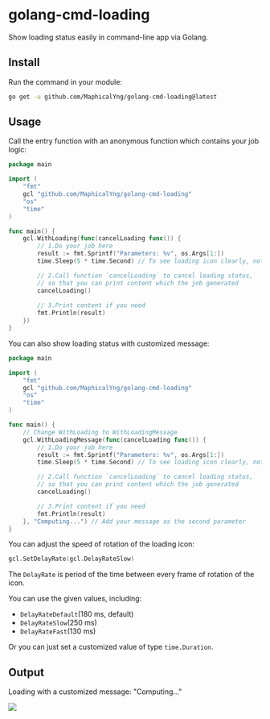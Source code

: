 # golang-cmd-loading

Show loading status easily in command-line app via Golang.

## Install

Run the command in your module:

```bash
go get -u github.com/MaphicalYng/golang-cmd-loading@latest
```

## Usage

Call the entry function with an anonymous function which contains your 
job logic:

```go
package main

import (
	"fmt"
	gcl "github.com/MaphicalYng/golang-cmd-loading"
	"os"
	"time"
)

func main() {
	gcl.WithLoading(func(cancelLoading func()) {
		// 1.Do your job here
		result := fmt.Sprintf("Parameters: %v", os.Args[1:])
		time.Sleep(5 * time.Second) // To see loading icon clearly, not required

		// 2.Call function `cancelLoading` to cancel loading status,
		// so that you can print content which the job generated
		cancelLoading()
		
		// 3.Print content if you need
		fmt.Println(result)
	})
}
```

You can also show loading status with customized message:

```go
package main

import (
	"fmt"
	gcl "github.com/MaphicalYng/golang-cmd-loading"
	"os"
	"time"
)

func main() {
	// Change WithLoading to WithLoadingMessage
	gcl.WithLoadingMessage(func(cancelLoading func()) {
		// 1.Do your job here
		result := fmt.Sprintf("Parameters: %v", os.Args[1:])
		time.Sleep(5 * time.Second) // To see loading icon clearly, not required

		// 2.Call function `cancelLoading` to cancel loading status,
		// so that you can print content which the job generated
		cancelLoading()

		// 3.Print content if you need
		fmt.Println(result)
	}, "Computing...") // Add your message as the second parameter
}
```

You can adjust the speed of rotation of the loading icon:

```go
gcl.SetDelayRate(gcl.DelayRateSlow)
```

The `DelayRate` is period of the time between every frame of rotation of the icon.

You can use the given values, including:
* `DelayRateDefault`(180 ms, default)
* `DelayRateSlow`(250 ms)
* `DelayRateFast`(130 ms)

Or you can just set a customized value of type `time.Duration`.

## Output

Loading with a customized message: "Computing..."

![](https://my-storage-1252772533.cos.ap-nanjing.myqcloud.com/GITHUB/github_readme_golang_cmd_loading_1.gif)
